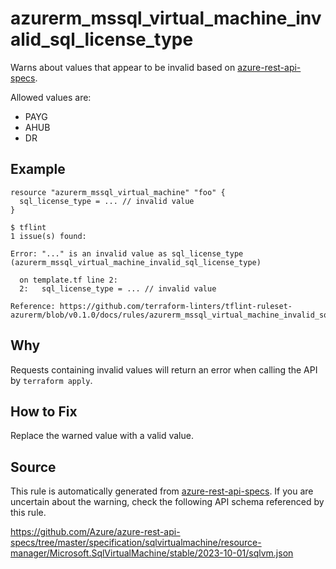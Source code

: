 <!--- This file generated by `tools/apispec-rule-gen/main.go`. DO NOT EDIT --->

# azurerm_mssql_virtual_machine_invalid_sql_license_type

Warns about values that appear to be invalid based on [azure-rest-api-specs](https://github.com/Azure/azure-rest-api-specs).

Allowed values are:
- PAYG
- AHUB
- DR

## Example

```hcl
resource "azurerm_mssql_virtual_machine" "foo" {
  sql_license_type = ... // invalid value
}
```

```
$ tflint
1 issue(s) found:

Error: "..." is an invalid value as sql_license_type (azurerm_mssql_virtual_machine_invalid_sql_license_type)

  on template.tf line 2:
  2:   sql_license_type = ... // invalid value

Reference: https://github.com/terraform-linters/tflint-ruleset-azurerm/blob/v0.1.0/docs/rules/azurerm_mssql_virtual_machine_invalid_sql_license_type.md

```

## Why

Requests containing invalid values will return an error when calling the API by `terraform apply`.

## How to Fix

Replace the warned value with a valid value.

## Source

This rule is automatically generated from [azure-rest-api-specs](https://github.com/Azure/azure-rest-api-specs). If you are uncertain about the warning, check the following API schema referenced by this rule.

https://github.com/Azure/azure-rest-api-specs/tree/master/specification/sqlvirtualmachine/resource-manager/Microsoft.SqlVirtualMachine/stable/2023-10-01/sqlvm.json
